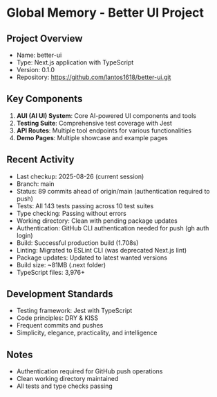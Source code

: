 # Global Memory - Better UI Project

## Project Overview
- Name: better-ui
- Type: Next.js application with TypeScript
- Version: 0.1.0
- Repository: https://github.com/lantos1618/better-ui.git

## Key Components
1. **AUI (AI UI) System**: Core AI-powered UI components and tools
2. **Testing Suite**: Comprehensive test coverage with Jest
3. **API Routes**: Multiple tool endpoints for various functionalities
4. **Demo Pages**: Multiple showcase and example pages

## Recent Activity
- Last checkup: 2025-08-26 (current session)
- Branch: main  
- Status: 89 commits ahead of origin/main (authentication required to push)
- Tests: All 143 tests passing across 10 test suites
- Type checking: Passing without errors
- Working directory: Clean with pending package updates
- Authentication: GitHub CLI authentication needed for push (gh auth login)
- Build: Successful production build (1.708s)
- Linting: Migrated to ESLint CLI (was deprecated Next.js lint)
- Package updates: Updated to latest wanted versions
- Build size: ~81MB (.next folder)
- TypeScript files: 3,976+

## Development Standards
- Testing framework: Jest with TypeScript
- Code principles: DRY & KISS
- Frequent commits and pushes
- Simplicity, elegance, practicality, and intelligence

## Notes
- Authentication required for GitHub push operations
- Clean working directory maintained
- All tests and type checks passing